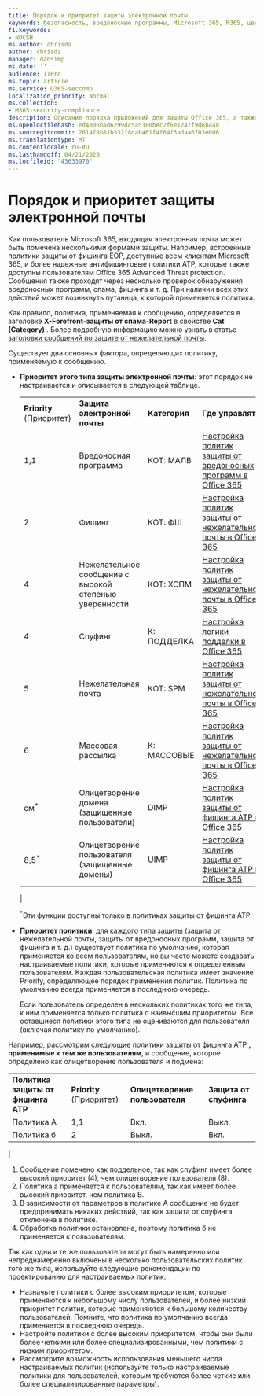 ```yaml
---
title: Порядок и приоритет защиты электронной почты
keywords: безопасность, вредоносные программы, Microsoft 365, M365, центр обеспечения безопасности, ATP, пакет ATP ATP, Office 365 ATP, Azure ATP
f1.keywords:
- NOCSH
ms.author: chrisda
author: chrisda
manager: dansimp
ms.date: ''
audience: ITPro
ms.topic: article
ms.service: O365-seccomp
localization_priority: Normal
ms.collection:
- M365-security-compliance
description: Описание порядка приложений для защиты Office 365, а также того, как значение приоритета в политиках защиты определяет применяемую политику.
ms.openlocfilehash: ed4806bad6299dc5a5380bec2f6e1247f9d6b448
ms.sourcegitcommit: 2614f8b81b332f8dab461f4f64f3adaa6703e0d6
ms.translationtype: MT
ms.contentlocale: ru-RU
ms.lasthandoff: 04/21/2020
ms.locfileid: "43633970"
---
```

# <a name="order-and-precedence-of-email-protection"></a>Порядок и приоритет защиты электронной почты

Как пользователь Microsoft 365, входящая электронная почта может быть помечена несколькими формами защиты. Например, встроенные политики защиты от фишинга EOP, доступные всем клиентам Microsoft 365, и более надежные антифишинговые политики ATP, которые также доступны пользователям Office 365 Advanced Threat protection. Сообщения также проходят через несколько проверок обнаружения вредоносных программ, спама, фишинга и т. д. При наличии всех этих действий может возникнуть путаница, к которой применяется политика.

Как правило, политика, применяемая к сообщению, определяется в заголовке **X-Forefront-защиты от спама-Report** в свойстве **Cat (Category)** . Более подробную информацию можно узнать в статье [заголовки сообщений по защите от нежелательной почты](anti-spam-message-headers.md).

Существует два основных фактора, определяющих политику, применяемую к сообщению.

- **Приоритет этого типа защиты электронной почты**: этот порядок не настраивается и описывается в следующей таблице.

  |||||
  |---|---|---|---|
  |**Priority** (Приоритет)|**Защита электронной почты**|**Категория**|**Где управлять**|
  |1,1|Вредоносная программа|КОТ: МАЛВ|[Настройка политик защиты от вредоносных программ в Office 365](configure-anti-malware-policies.md)|
  |2|Фишинг|КОТ: ФШ|[Настройка политик защиты от нежелательной почты в Office 365](configure-your-spam-filter-policies.md)|
  |4|Нежелательное сообщение с высокой степенью уверенности|КОТ: ХСПМ|[Настройка политик защиты от нежелательной почты в Office 365](configure-your-spam-filter-policies.md)|
  |4 |Спуфинг|К: ПОДДЕЛКА|[Настройка логики подделки в Office 365](learn-about-spoof-intelligence.md)|
  |5 |Нежелательная почта|КОТ: SPM|[Настройка политик защиты от нежелательной почты в Office 365](configure-your-spam-filter-policies.md)|
  |6 |Массовая рассылка|К: МАССОВЫЕ|[Настройка политик защиты от нежелательной почты в Office 365](configure-your-spam-filter-policies.md)|
  |см<sup>\*</sup>|Олицетворение домена (защищенные пользователи)|DIMP|[Настройка политик защиты от фишинга ATP в Office 365](configure-atp-anti-phishing-policies.md)|
  |8,5<sup>\*</sup>|Олицетворение пользователя (защищенные домены)|UIMP|[Настройка политик защиты от фишинга ATP в Office 365](configure-atp-anti-phishing-policies.md)|
  |

  <sup>\*</sup>Эти функции доступны только в политиках защиты от фишинга ATP.

- **Приоритет политики**: для каждого типа защиты (защита от нежелательной почты, защиты от вредоносных программ, защита от фишинга и т. д.) существует политика по умолчанию, которая применяется ко всем пользователям, но вы часто можете создавать настраиваемые политики, которые применяются к определенным пользователям. Каждая пользовательская политика имеет значение Priority, определяющее порядок применения политик. Политика по умолчанию всегда применяется в последнюю очередь.

  Если пользователь определен в нескольких политиках того же типа, к ним применяется только политика с наивысшим приоритетом. Все оставшиеся политики этого типа не оцениваются для пользователя (включая политику по умолчанию).

Например, рассмотрим следующие политики защиты от фишинга ATP **, применимые к тем же пользователям**, и сообщение, которое определено как олицетворение пользователя и подмена:

  |||||
  |---|---|---|---|
  |**Политика защиты от фишинга ATP**|**Priority** (Приоритет)|**Олицетворение пользователя**|**Защита от спуфинга**|
  |Политика A|1,1|Вкл.|Выкл.|
  |Политика б|2|Выкл.|Вкл.|
  |

1. Сообщение помечено как поддельное, так как спуфинг имеет более высокий приоритет (4), чем олицетворение пользователя (8).
2. Политика а применяется к пользователям, так как имеет более высокий приоритет, чем политика B.
3. В зависимости от параметров в политике A сообщение не будет предпринимать никаких действий, так как защита от спуфинга отключена в политике.
4. Обработка политики остановлена, поэтому политика б не применяется к пользователям.

Так как одни и те же пользователи могут быть намеренно или непреднамеренно включены в несколько пользовательских политик того же типа, используйте следующие рекомендации по проектированию для настраиваемых политик:

- Назначьте политики с более высоким приоритетом, которые применяются к небольшому числу пользователей, и более низкий приоритет политик, которые применяются к большому количеству пользователей. Помните, что политика по умолчанию всегда применяется в последнюю очередь.
- Настройте политики с более высоким приоритетом, чтобы они были более четкими или более специализированными, чем политики с низким приоритетом.
- Рассмотрите возможность использования меньшего числа настраиваемых политик (используйте только настраиваемые политики для пользователей, которым требуются более четкие или более специализированные параметры).
